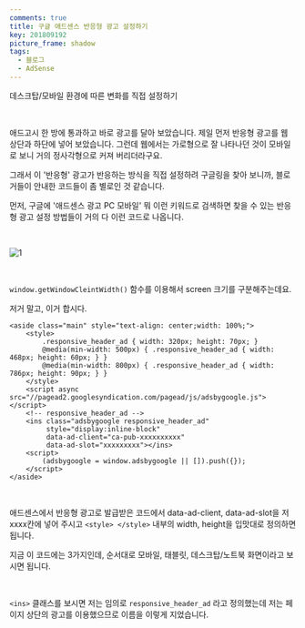 ```yaml
---
comments: true
title: 구글 애드센스 반응형 광고 설정하기
key: 201809192
picture_frame: shadow
tags:
  - 블로그
  - AdSense
---
```


데스크탑/모바일 환경에 따른 변화를 직접 설정하기

<!--more-->

<br>

애드고시 한 방에 통과하고 바로 광고를 달아 보았습니다.
제일 먼저 반응형 광고를 웹 상단과 하단에 넣어 보았습니다. 그런데 웹에서는 가로형으로 잘 나타나던 것이 모바일로 보니 거의 정사각형으로 커져 버리더라구요.

그래서 이 '반응형' 광고가 반응하는 방식을 직접 설정하려 구글링을 찾아 보니까, 블로거들이 안내한 코드들이 좀 별로인 것 같습니다.

먼저, 구글에 '애드센스 광고 PC 모바일' 뭐 이런 키워드로 검색하면 찾을 수 있는 반응형 광고 설정 방법들이 거의 다 이런 코드로 나옵니다.

<br>

![1](https://raw.githubusercontent.com/q0115643/my_blog/master/assets/images/responsive-ad/1.png)

<br>

`window.getWindowCleintWidth()` 함수를 이용해서 screen 크기를 구분해주는데요.

저거 말고, 이거 합시다.


```
<aside class="main" style="text-align: center;width: 100%;">
    <style>
        .responsive_header_ad { width: 320px; height: 70px; }
        @media(min-width: 500px) { .responsive_header_ad { width: 468px; height: 60px; } }
        @media(min-width: 800px) { .responsive_header_ad { width: 786px; height: 90px; } }
    </style>
    <script async src="//pagead2.googlesyndication.com/pagead/js/adsbygoogle.js"></script>
    <!-- responsive_header_ad -->
    <ins class="adsbygoogle responsive_header_ad"
         style="display:inline-block"
         data-ad-client="ca-pub-xxxxxxxxxx"
         data-ad-slot="xxxxxxxxx"></ins>
    <script>
        (adsbygoogle = window.adsbygoogle || []).push({});
    </script>
</aside>
```

<br>

애드센스에서 반응형 광고로 발급받은 코드에서 data-ad-client, data-ad-slot을 저 xxxx칸에 넣어 주시고 `<style> </style>` 내부의 width, height을 입맛대로 정의하면 됩니다.


지금 이 코드에는 3가지인데, 순서대로 모바일, 태블릿, 데스크탑/노트북 화면이라고 보시면 됩니다.

<br>

`<ins>` 클래스를 보시면 저는 임의로 `responsive_header_ad` 라고 정의했는데 저는 페이지 상단의 광고를 이용했으므로 이름을 이렇게 지었습니다.

<br>
